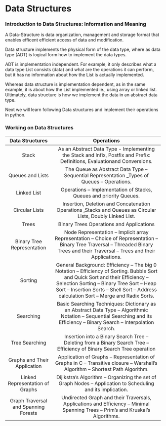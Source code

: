 # Data Structures

### Introduction to Data Structures: Information and Meaning

A Data-Structure is data organization, management and storage format that enables efficent efficient access of data and modification.

Data structure implements the physical form of the data type, where as data type (ADT) is logical form how to implement the data types.

ADT is implementation independent. For example, it only describes what a data type List consists (data) and what are the operations it can perform, but it has no information about how the List is actually implemented.

Whereas data structure is implementation dependent, as in the same example, it is about how the List implemented ie., using array or linked list. Ultimately, data structure is how we implement the data in an abstract data type.

Next we will learn following Data structures and implement their operations in python.

### Working on Data Structures
| Data Structures      | Operations   | 
| :-------------: |:-------------:|
| Stack    | As an Abstract Data Type - Implementing the Stack and Infix, Postfix and Prefix: Definitions, Evaluationand Conversions.|
| Queues and Lists   | The Queue as Abstract Data Type – Sequential Representation _Types of Queues – Operations.| 
| Linked List | Operations – Implementation of Stacks, Queues and priority Queues.|
| Circular Lists |  Insertion, Deletion and Concatenation Operations ,Stacks and Queues as Circular Lists, Doubly Linked List.|
| Trees | Binary Trees Operations and Applications   |
| Binary Tree Representation | Node Representation – Implicit array Representation – Choice of Representation – Binary Tree Traversal – Threaded Binary Trees and their Traversal – Trees and their Applications.|
| Sorting | General Background: Efficiency – The big 0 Notation – Efficiency of Sorting. Bubble Sort and Quick Sort and their Efficiency – Selection Sorting – Binary Tree Sort – Heap Sort – Insertion Sorts – Shell Sort – Address calculation Sort – Merge and Radix Sorts.|
| Searching | Basic Searching Techniques: Dictionary as an Abstract Data Type – Algorithmic Notation – Sequential Searching and its Efficiency – Binary Search – Interpolation Search. |
| Tree Searching | Insertion into a Binary Search Tree – Deleting from a Binary Search Tree – Efficiency of Binary Search Tree operation|
| Graphs and Their Application | Application of Graphs – Representation of Graphs in C – Transitive closure – Warshall’s Algorithm – Shortest Path Algorithm.|
| Linked Representation of Graphs | Dijikstra’s Algorithm – Organizing the set of Graph Nodes – Application to Scheduling and its implication.|
| Graph Traversal and Spanning Forests| Undirected Graph and their Traversals, Applications and Efficiency – Minimal Spanning Trees – Prim’s and Kruskal’s Algorithms.|



